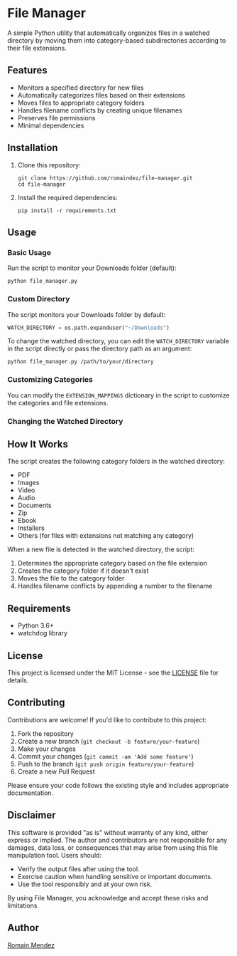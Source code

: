 # File Manager

A simple Python utility that automatically organizes files in a watched directory by moving them into category-based subdirectories according to their file extensions.

## Features

- Monitors a specified directory for new files
- Automatically categorizes files based on their extensions
- Moves files to appropriate category folders
- Handles filename conflicts by creating unique filenames
- Preserves file permissions
- Minimal dependencies

## Installation

1. Clone this repository:

   ```
   git clone https://github.com/romaindez/file-manager.git
   cd file-manager
   ```

2. Install the required dependencies:
   ```
   pip install -r requirements.txt
   ```

## Usage

### Basic Usage

Run the script to monitor your Downloads folder (default):

```
python file_manager.py
```

### Custom Directory

The script monitors your Downloads folder by default:

```python
WATCH_DIRECTORY = os.path.expanduser("~/Downloads")
```

To change the watched directory, you can edit the `WATCH_DIRECTORY` variable in the script directly or pass the directory path as an argument:

```
python file_manager.py /path/to/your/directory
```

### Customizing Categories

You can modify the `EXTENSION_MAPPINGS` dictionary in the script to customize the categories and file extensions.

### Changing the Watched Directory

## How It Works

The script creates the following category folders in the watched directory:

- PDF
- Images
- Video
- Audio
- Documents
- Zip
- Ebook
- Installers
- Others (for files with extensions not matching any category)

When a new file is detected in the watched directory, the script:

1. Determines the appropriate category based on the file extension
2. Creates the category folder if it doesn't exist
3. Moves the file to the category folder
4. Handles filename conflicts by appending a number to the filename

## Requirements

- Python 3.6+
- watchdog library

## License

This project is licensed under the MIT License - see the [LICENSE](LICENSE) file for details.

## Contributing

Contributions are welcome! If you'd like to contribute to this project:

1. Fork the repository
2. Create a new branch (`git checkout -b feature/your-feature`)
3. Make your changes
4. Commit your changes (`git commit -am 'Add some feature'`)
5. Push to the branch (`git push origin feature/your-feature`)
6. Create a new Pull Request

Please ensure your code follows the existing style and includes appropriate documentation.

## Disclaimer

This software is provided "as is" without warranty of any kind, either express or implied. The author and contributors are not responsible for any damages, data loss, or consequences that may arise from using this file manipulation tool. Users should:

- Verify the output files after using the tool.
- Exercise caution when handling sensitive or important documents.
- Use the tool responsibly and at your own risk.

By using File Manager, you acknowledge and accept these risks and limitations.

## Author

[Romain Mendez](https://github.com/romaindez)
